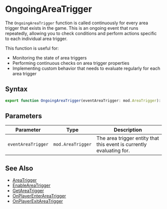 # OngoingAreaTrigger

The `OngoingAreaTrigger` function is called continuously for every area trigger that exists in the game. This is an ongoing event that runs repeatedly, allowing you to check conditions and perform actions specific to each individual area trigger.

This function is useful for:
- Monitoring the state of area triggers
- Performing continuous checks on area trigger properties
- Implementing custom behavior that needs to evaluate regularly for each area trigger

## Syntax

```typescript
export function OngoingAreaTrigger(eventAreaTrigger: mod.AreaTrigger): void;
```

## Parameters

| Parameter          | Type              | Description                                                          |
| ------------------ | ----------------- | -------------------------------------------------------------------- |
| `eventAreaTrigger` | `mod.AreaTrigger` | The area trigger entity that this event is currently evaluating for. |

## See Also
- [AreaTrigger](../types/AreaTrigger.md)
- [EnableAreaTrigger](../functions/EnableAreaTrigger.md)
- [GetAreaTrigger](../functions/GetAreaTrigger.md)
- [OnPlayerEnterAreaTrigger](./OnPlayerEnterAreaTrigger.md)
- [OnPlayerExitAreaTrigger](./OnPlayerExitAreaTrigger.md)